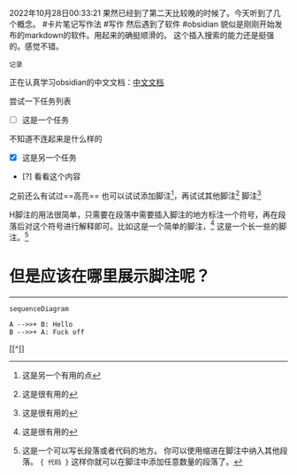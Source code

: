 2022年10月28日00:33:21
果然已经到了第二天比较晚的时候了。今天听到了几个概念。
#卡片笔记写作法 #写作 
然后遇到了软件 #obsidian 貌似是刚刚开始发布的markdown的软件。用起来的确挺顺滑的。
这个插入搜索的能力还是挺强的。感觉不错。
```query
记录
```

正在认真学习obsidian的中文文档：[中文文档](https://publish.obsidian.md/help-zh/%E6%8F%92%E4%BB%B6/%E6%90%9C%E7%B4%A2)

尝试一下任务列表
- [ ] 这是一个任务

不知道不连起来是什么样的
- [x] 这是另一个任务
- [?] 看看这个内容

之前还么有试过==高亮==
也可以试试添加脚注[^脚注1]，再试试其他脚注[^1]
脚注[^1]
[^1]: 这是很有用的
[^脚注1]: 这是另一个有用的点


H脚注的用法很简单，只需要在段落中需要插入脚注的地方标注一个符号，再在段落后对这个符号进行解释即可。比如这是一个简单的脚注，[^1] 这是一个长一些的脚注。[^长脚注] 
[^1]: 很有用！ 
[^长脚注]: 这是一个可以写长段落或者代码的地方。 你可以使用缩进在脚注中纳入其他段落。 `{ 代码 }` 这样你就可以在脚注中添加任意数量的段落了。


# 但是应该在哪里展示脚注呢？





---



```mermaid
sequenceDiagram

A -->>+ B: Hello
B -->>+ A: Fuck off
```


[[^]]